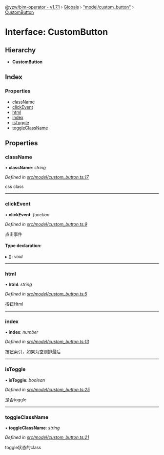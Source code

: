 [@yzw/bim-operator - v1.7.1](../README.md) › [Globals](../globals.md) › ["model/custom_button"](../modules/_model_custom_button_.md) › [CustomButton](_model_custom_button_.custombutton.md)

# Interface: CustomButton

## Hierarchy

* **CustomButton**

## Index

### Properties

* [className](_model_custom_button_.custombutton.md#classname)
* [clickEvent](_model_custom_button_.custombutton.md#clickevent)
* [html](_model_custom_button_.custombutton.md#html)
* [index](_model_custom_button_.custombutton.md#index)
* [isToggle](_model_custom_button_.custombutton.md#istoggle)
* [toggleClassName](_model_custom_button_.custombutton.md#toggleclassname)

## Properties

###  className

• **className**: *string*

*Defined in [src/model/custom_button.ts:17](https://github.com/youkaisteve/bim-operator/blob/b87a88f/src/model/custom_button.ts#L17)*

css class

___

###  clickEvent

• **clickEvent**: *function*

*Defined in [src/model/custom_button.ts:9](https://github.com/youkaisteve/bim-operator/blob/b87a88f/src/model/custom_button.ts#L9)*

点击事件

#### Type declaration:

▸ (): *void*

___

###  html

• **html**: *string*

*Defined in [src/model/custom_button.ts:5](https://github.com/youkaisteve/bim-operator/blob/b87a88f/src/model/custom_button.ts#L5)*

按钮Html

___

###  index

• **index**: *number*

*Defined in [src/model/custom_button.ts:13](https://github.com/youkaisteve/bim-operator/blob/b87a88f/src/model/custom_button.ts#L13)*

按钮索引，如果为空则排最后

___

###  isToggle

• **isToggle**: *boolean*

*Defined in [src/model/custom_button.ts:25](https://github.com/youkaisteve/bim-operator/blob/b87a88f/src/model/custom_button.ts#L25)*

是否toggle

___

###  toggleClassName

• **toggleClassName**: *string*

*Defined in [src/model/custom_button.ts:21](https://github.com/youkaisteve/bim-operator/blob/b87a88f/src/model/custom_button.ts#L21)*

toggle状态的class
